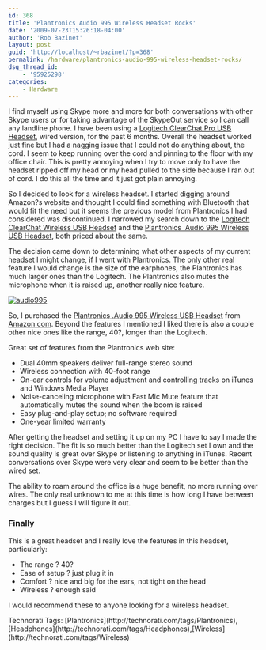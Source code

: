 ```yaml
---
id: 368
title: 'Plantronics Audio 995 Wireless Headset Rocks'
date: '2009-07-23T15:26:18-04:00'
author: 'Rob Bazinet'
layout: post
guid: 'http://localhost/~rbazinet/?p=368'
permalink: /hardware/plantronics-audio-995-wireless-headset-rocks/
dsq_thread_id:
    - '95925298'
categories:
    - Hardware
---
```


I find myself using Skype more and more for both conversations with other Skype users or for taking advantage of the SkypeOut service so I can call any landline phone. I have been using a [Logitech ClearChat Pro USB Headset](http://www.amazon.com/Logitech-ClearChat-Pro-USB-Headset/dp/B000TG4AGU/ref=sr_1_2?ie=UTF8&qid=1248370009&sr=8-2), wired version, for the past 6 months. Overall the headset worked just fine but I had a nagging issue that I could not do anything about, the cord. I seem to keep running over the cord and pinning to the floor with my office chair. This is pretty annoying when I try to move only to have the headset ripped off my head or my head pulled to the side because I ran out of cord. I do this all the time and it just got plain annoying.

So I decided to look for a wireless headset. I started digging around Amazon?s website and thought I could find something with Bluetooth that would fit the need but it seems the previous model from Plantronics I had considered was discontinued. I narrowed my search down to the [Logitech ClearChat Wireless USB Headset](http://www.amazon.com/Logitech-ClearChat-Wireless-USB-Headset/dp/B0015EY5RE/ref=sr_1_5?ie=UTF8&qid=1248370009&sr=8-5) and the [Plantronics .Audio 995 Wireless USB Headset](http://www.plantronics.com/north_america/en_US/products/computer/multi-use-headsets/audio-995), both priced about the same.

The decision came down to determining what other aspects of my current headset I might change, if I went with Plantronics. The only other real feature I would change is the size of the earphones, the Plantronics has much larger ones than the Logitech. The Plantronics also mutes the microphone when it is raised up, another really nice feature.

[![audio995](https://accidentaltechnologist.com/files/media/image/WindowsLiveWriter/Plantronics.Audio995WirelessHeadsetRocks_96C2/audio995_thumb.jpg "audio995")](https://accidentaltechnologist.com/files/media/image/WindowsLiveWriter/Plantronics.Audio995WirelessHeadsetRocks_96C2/audio995_2.jpg)

So, I purchased the [Plantronics .Audio 995 Wireless USB Headset](http://www.plantronics.com/north_america/en_US/products/computer/multi-use-headsets/audio-995) from [Amazon.com](http://www.amazon.com/Plantronics-Audio-995-Wireless-Headset/dp/B001SEQN3U/ref=sr_1_1?ie=UTF8&qid=1248360875&sr=8-1). Beyond the features I mentioned I liked there is also a couple other nice ones like the range, 40?, longer than the Logitech.

Great set of features from the Plantronics web site:

- Dual 40mm speakers deliver full-range stereo sound
- Wireless connection with 40-foot range
- On-ear controls for volume adjustment and controlling tracks on iTunes and Windows Media Player
- Noise-canceling microphone with Fast Mic Mute feature that automatically mutes the sound when the boom is raised
- Easy plug-and-play setup; no software required
- One-year limited warranty
 
After getting the headset and setting it up on my PC I have to say I made the right decision. The fit is so much better than the Logitech set I own and the sound quality is great over Skype or listening to anything in iTunes. Recent conversations over Skype were very clear and seem to be better than the wired set.

The ability to roam around the office is a huge benefit, no more running over wires. The only real unknown to me at this time is how long I have between charges but I guess I will figure it out.

### Finally

This is a great headset and I really love the features in this headset, particularly:

- The range ? 40?
- Ease of setup ? just plug it in
- Comfort ? nice and big for the ears, not tight on the head
- Wireless ? enough said
 
I would recommend these to anyone looking for a wireless headset.

<div class="wlWriterEditableSmartContent" id="scid:0767317B-992E-4b12-91E0-4F059A8CECA8:b08999df-d6bf-446c-b4fa-90b01a1f99cd" style="padding-bottom: 0px; margin: 0px; padding-left: 0px; padding-right: 0px; display: inline; float: none; padding-top: 0px">Technorati Tags: [Plantronics](http://technorati.com/tags/Plantronics),[Headphones](http://technorati.com/tags/Headphones),[Wireless](http://technorati.com/tags/Wireless)</div>